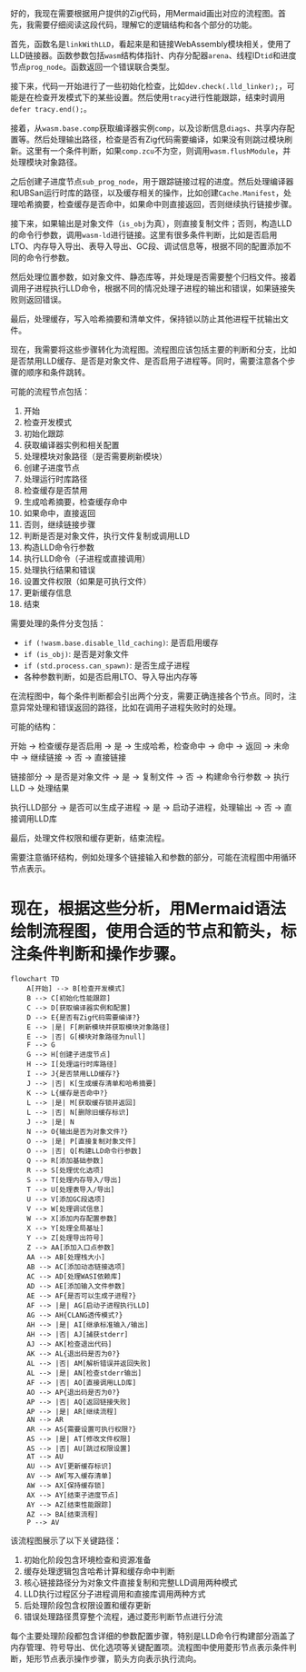 好的，我现在需要根据用户提供的Zig代码，用Mermaid画出对应的流程图。首先，我需要仔细阅读这段代码，理解它的逻辑结构和各个部分的功能。

首先，函数名是`linkWithLLD`，看起来是和链接WebAssembly模块相关，使用了LLD链接器。函数参数包括`wasm`结构体指针、内存分配器`arena`、线程ID`tid`和进度节点`prog_node`。函数返回一个错误联合类型。

接下来，代码一开始进行了一些初始化检查，比如`dev.check(.lld_linker);`，可能是在检查开发模式下的某些设置。然后使用`tracy`进行性能跟踪，结束时调用`defer tracy.end();`。

接着，从`wasm.base.comp`获取编译器实例`comp`，以及诊断信息`diags`、共享内存配置等。然后处理输出路径，检查是否有Zig代码需要编译，如果没有则跳过模块刷新。这里有一个条件判断，如果`comp.zcu`不为空，则调用`wasm.flushModule`，并处理模块对象路径。

之后创建子进度节点`sub_prog_node`，用于跟踪链接过程的进度。然后处理编译器和UBSan运行时库的路径，以及缓存相关的操作，比如创建`Cache.Manifest`，处理哈希摘要，检查缓存是否命中，如果命中则直接返回，否则继续执行链接步骤。

接下来，如果输出是对象文件（`is_obj`为真），则直接复制文件；否则，构造LLD的命令行参数，调用`wasm-ld`进行链接。这里有很多条件判断，比如是否启用LTO、内存导入导出、表导入导出、GC段、调试信息等，根据不同的配置添加不同的命令行参数。

然后处理位置参数，如对象文件、静态库等，并处理是否需要整个归档文件。接着调用子进程执行LLD命令，根据不同的情况处理子进程的输出和错误，如果链接失败则返回错误。

最后，处理缓存，写入哈希摘要和清单文件，保持锁以防止其他进程干扰输出文件。

现在，我需要将这些步骤转化为流程图。流程图应该包括主要的判断和分支，比如是否禁用LLD缓存、是否是对象文件、是否启用子进程等。同时，需要注意各个步骤的顺序和条件跳转。

可能的流程节点包括：

1. 开始
2. 检查开发模式
3. 初始化跟踪
4. 获取编译器实例和相关配置
5. 处理模块对象路径（是否需要刷新模块）
6. 创建子进度节点
7. 处理运行时库路径
8. 检查缓存是否禁用
9. 生成哈希摘要，检查缓存命中
10. 如果命中，直接返回
11. 否则，继续链接步骤
12. 判断是否是对象文件，执行文件复制或调用LLD
13. 构造LLD命令行参数
14. 执行LLD命令（子进程或直接调用）
15. 处理执行结果和错误
16. 设置文件权限（如果是可执行文件）
17. 更新缓存信息
18. 结束

需要处理的条件分支包括：

- `if (!wasm.base.disable_lld_caching)`: 是否启用缓存
- `if (is_obj)`: 是否是对象文件
- `if (std.process.can_spawn)`: 是否生成子进程
- 各种参数判断，如是否启用LTO、导入导出内存等

在流程图中，每个条件判断都会引出两个分支，需要正确连接各个节点。同时，注意异常处理和错误返回的路径，比如在调用子进程失败时的处理。

可能的结构：

开始 -> 检查缓存是否启用 -> 是 -> 生成哈希，检查命中 -> 命中 -> 返回
                                      -> 未命中 -> 继续链接
              -> 否 -> 直接链接

链接部分 -> 是否是对象文件 -> 是 -> 复制文件
                     -> 否 -> 构建命令行参数 -> 执行LLD -> 处理结果

执行LLD部分 -> 是否可以生成子进程 -> 是 -> 启动子进程，处理输出
                          -> 否 -> 直接调用LLD库

最后，处理文件权限和缓存更新，结束流程。

需要注意循环结构，例如处理多个链接输入和参数的部分，可能在流程图中用循环节点表示。

现在，根据这些分析，用Mermaid语法绘制流程图，使用合适的节点和箭头，标注条件判断和操作步骤。
================================================
```mermaid
flowchart TD
    A[开始] --> B[检查开发模式]
    B --> C[初始化性能跟踪]
    C --> D[获取编译器实例和配置]
    D --> E{是否有Zig代码需要编译?}
    E --> |是| F[刷新模块并获取模块对象路径]
    E --> |否| G[模块对象路径为null]
    F --> G
    G --> H[创建子进度节点]
    H --> I[处理运行时库路径]
    I --> J{是否禁用LLD缓存?}
    J --> |否| K[生成缓存清单和哈希摘要]
    K --> L{缓存是否命中?}
    L --> |是| M[获取缓存锁并返回]
    L --> |否| N[删除旧缓存标识]
    J --> |是| N
    N --> O{输出是否为对象文件?}
    O --> |是| P[直接复制对象文件]
    O --> |否| Q[构建LLD命令行参数]
    Q --> R[添加基础参数]
    R --> S[处理优化选项]
    S --> T[处理内存导入/导出]
    T --> U[处理表导入/导出]
    U --> V[添加GC段选项]
    V --> W[处理调试信息]
    W --> X[添加内存配置参数]
    X --> Y[处理全局基址]
    Y --> Z[处理导出符号]
    Z --> AA[添加入口点参数]
    AA --> AB[处理栈大小]
    AB --> AC[添加动态链接选项]
    AC --> AD[处理WASI依赖库]
    AD --> AE[添加输入文件参数]
    AE --> AF{是否可以生成子进程?}
    AF --> |是| AG[启动子进程执行LLD]
    AG --> AH{CLANG透传模式?}
    AH --> |是| AI[继承标准输入/输出]
    AH --> |否| AJ[捕获stderr]
    AJ --> AK[检查退出代码]
    AK --> AL{退出码是否为0?}
    AL --> |否| AM[解析错误并返回失败]
    AL --> |是| AN[检查stderr输出]
    AF --> |否| AO[直接调用LLD库]
    AO --> AP{退出码是否为0?}
    AP --> |否| AQ[返回链接失败]
    AP --> |是| AR[继续流程]
    AN --> AR
    AR --> AS{需要设置可执行权限?}
    AS --> |是| AT[修改文件权限]
    AS --> |否| AU[跳过权限设置]
    AT --> AU
    AU --> AV[更新缓存标识]
    AV --> AW[写入缓存清单]
    AW --> AX[保持缓存锁]
    AX --> AY[结束子进度节点]
    AY --> AZ[结束性能跟踪]
    AZ --> BA[结束流程]
    P --> AV
``` 

该流程图展示了以下关键路径：
1. 初始化阶段包含环境检查和资源准备
2. 缓存处理逻辑包含哈希计算和缓存命中判断
3. 核心链接路径分为对象文件直接复制和完整LLD调用两种模式
4. LLD执行过程区分子进程调用和直接库调用两种方式
5. 后处理阶段包含权限设置和缓存更新
6. 错误处理路径贯穿整个流程，通过菱形判断节点进行分流

每个主要处理阶段都包含详细的参数配置步骤，特别是LLD命令行构建部分涵盖了内存管理、符号导出、优化选项等关键配置项。流程图中使用菱形节点表示条件判断，矩形节点表示操作步骤，箭头方向表示执行流向。
